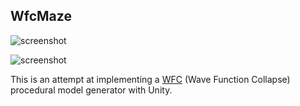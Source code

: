 WfcMaze
-------

![screenshot](https://i.imgur.com/6Wd3N2Zl.jpg)

![screenshot](https://i.imgur.com/NTSFxvEl.jpg)

This is an attempt at implementing a [WFC] (Wave Function Collapse) procedural
model generator with Unity.

[WFC]: https://github.com/mxgmn/WaveFunctionCollapse
